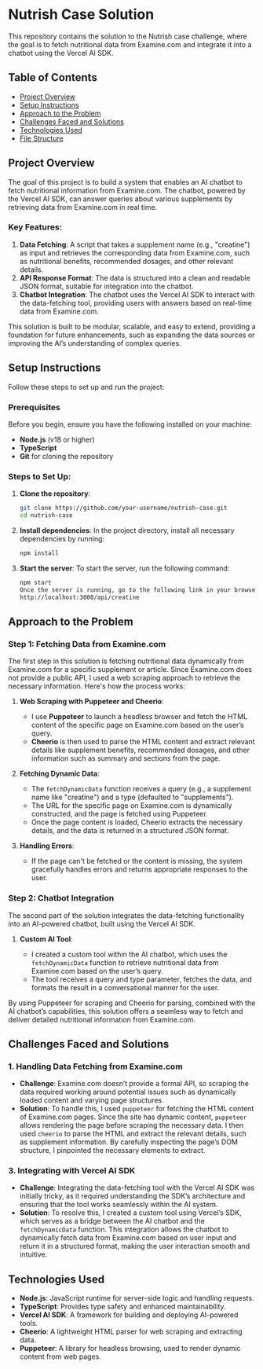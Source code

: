 # Nutrish Case Solution

This repository contains the solution to the Nutrish case challenge, where the goal is to fetch nutritional data from Examine.com and integrate it into a chatbot using the Vercel AI SDK.

## Table of Contents

- [Project Overview](#project-overview)
- [Setup Instructions](#setup-instructions)
- [Approach to the Problem](#approach-to-the-problem)
- [Challenges Faced and Solutions](#challenges-faced-and-solutions)
- [Technologies Used](#technologies-used)
- [File Structure](#file-structure)

## Project Overview

The goal of this project is to build a system that enables an AI chatbot to fetch nutritional information from Examine.com. The chatbot, powered by the Vercel AI SDK, can answer queries about various supplements by retrieving data from Examine.com in real time.

### Key Features:

1. **Data Fetching**: A script that takes a supplement name (e.g., "creatine") as input and retrieves the corresponding data from Examine.com, such as nutritional benefits, recommended dosages, and other relevant details.
2. **API Response Format**: The data is structured into a clean and readable JSON format, suitable for integration into the chatbot.
3. **Chatbot Integration**: The chatbot uses the Vercel AI SDK to interact with the data-fetching tool, providing users with answers based on real-time data from Examine.com.

This solution is built to be modular, scalable, and easy to extend, providing a foundation for future enhancements, such as expanding the data sources or improving the AI’s understanding of complex queries.

## Setup Instructions

Follow these steps to set up and run the project:

### Prerequisites

Before you begin, ensure you have the following installed on your machine:

- **Node.js** (v18 or higher)
- **TypeScript**
- **Git** for cloning the repository

### Steps to Set Up:

1. **Clone the repository**:

   ```bash
   git clone https://github.com/your-username/nutrish-case.git
   cd nutrish-case

   ```

2. **Install dependencies**:
   In the project directory, install all necessary dependencies by running:

   ```bash
   npm install
   ```

3. **Start the server**:
   To start the server, run the following command:

   ```bash
   npm start
   Once the server is running, go to the following link in your browser:
   http://localhost:3000/api/creatine
   ```

## Approach to the Problem

### Step 1: Fetching Data from Examine.com

The first step in this solution is fetching nutritional data dynamically from Examine.com for a specific supplement or article. Since Examine.com does not provide a public API, I used a web scraping approach to retrieve the necessary information. Here's how the process works:

1. **Web Scraping with Puppeteer and Cheerio**:

   - I use **Puppeteer** to launch a headless browser and fetch the HTML content of the specific page on Examine.com based on the user’s query.
   - **Cheerio** is then used to parse the HTML content and extract relevant details like supplement benefits, recommended dosages, and other information such as summary and sections from the page.

2. **Fetching Dynamic Data**:

   - The `fetchDynamicData` function receives a query (e.g., a supplement name like "creatine") and a type (defaulted to "supplements").
   - The URL for the specific page on Examine.com is dynamically constructed, and the page is fetched using Puppeteer.
   - Once the page content is loaded, Cheerio extracts the necessary details, and the data is returned in a structured JSON format.

3. **Handling Errors**:
   - If the page can't be fetched or the content is missing, the system gracefully handles errors and returns appropriate responses to the user.

### Step 2: Chatbot Integration

The second part of the solution integrates the data-fetching functionality into an AI-powered chatbot, built using the Vercel AI SDK.

1. **Custom AI Tool**:

   - I created a custom tool within the AI chatbot, which uses the `fetchDynamicData` function to retrieve nutritional data from Examine.com based on the user’s query.
   - The tool receives a query and type parameter, fetches the data, and formats the result in a conversational manner for the user.

By using Puppeteer for scraping and Cheerio for parsing, combined with the AI chatbot’s capabilities, this solution offers a seamless way to fetch and deliver detailed nutritional information from Examine.com.

## Challenges Faced and Solutions

### 1. Handling Data Fetching from Examine.com

- **Challenge**: Examine.com doesn’t provide a formal API, so scraping the data required working around potential issues such as dynamically loaded content and varying page structures.
- **Solution**: To handle this, I used `puppeteer` for fetching the HTML content of Examine.com pages. Since the site has dynamic content, `puppeteer` allows rendering the page before scraping the necessary data. I then used `cheerio` to parse the HTML and extract the relevant details, such as supplement information. By carefully inspecting the page’s DOM structure, I pinpointed the necessary elements to extract.

### 3. Integrating with Vercel AI SDK

- **Challenge**: Integrating the data-fetching tool with the Vercel AI SDK was initially tricky, as it required understanding the SDK’s architecture and ensuring that the tool works seamlessly within the AI system.
- **Solution**: To resolve this, I created a custom tool using Vercel’s SDK, which serves as a bridge between the AI chatbot and the `fetchDynamicData` function. This integration allows the chatbot to dynamically fetch data from Examine.com based on user input and return it in a structured format, making the user interaction smooth and intuitive.

## Technologies Used

- **Node.js**: JavaScript runtime for server-side logic and handling requests.
- **TypeScript**: Provides type safety and enhanced maintainability.
- **Vercel AI SDK**: A framework for building and deploying AI-powered tools.
- **Cheerio**: A lightweight HTML parser for web scraping and extracting data.
- **Puppeteer**: A library for headless browsing, used to render dynamic content from web pages.
